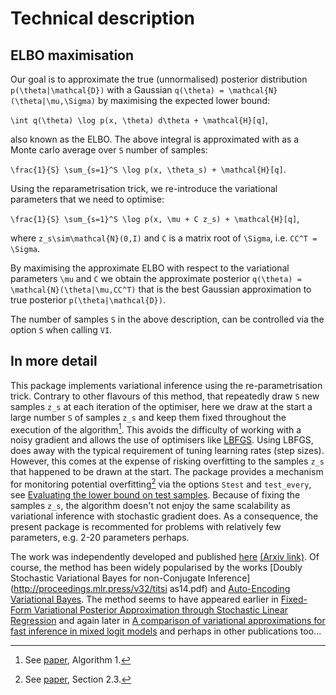 # Technical description


## ELBO maximisation

Our goal is to approximate the true (unnormalised) posterior  distribution ``p(\theta|\mathcal{D})`` with a Gaussian ``q(\theta) = \mathcal{N}(\theta|\mu,\Sigma)`` by 
maximising the expected lower bound:

``\int q(\theta) \log p(x, \theta) d\theta + \mathcal{H}[q]``,

also known as the ELBO. The above integral is approximated with as a Monte carlo average over ``S`` number of samples:

``\frac{1}{S} \sum_{s=1}^S \log p(x, \theta_s) + \mathcal{H}[q]``.

Using the reparametrisation trick, we re-introduce the variational parameters that we need to optimise:

``\frac{1}{S} \sum_{s=1}^S \log p(x, \mu + C z_s) + \mathcal{H}[q]``,

where ``z_s\sim\mathcal{N}(0,I)`` and ``C`` is a matrix root of ``\Sigma``, i.e. ``CC^T = \Sigma``.

By maximising the approximate ELBO with respect to the variational parameters ``\mu`` and ``C`` we obtain the approximate posterior ``q(\theta) = \mathcal{N}(\theta|\mu,CC^T)`` that is the best Gaussian approximation to true posterior ``p(\theta|\mathcal{D})``.

The number of samples ``S`` in the above description, can be controlled via the option `S` when calling `VI`. 


## In more detail

This package implements variational inference using the re-parametrisation trick.
Contrary to other flavours of this method, that repeatedly draw ``S`` new samples ``z_s`` at each iteration of the optimiser, here we draw at the start  a large number ``S`` of samples ``z_s`` and keep them fixed throughout the execution of the algorithm[^1]. This avoids the difficulty of working with a noisy gradient and allows the use of optimisers like [LBFGS](https://julianlsolvers.github.io/Optim.jl/stable/#algo/lbfgs/). Using LBFGS, does away with the typical requirement of tuning learning rates (step sizes). However, this comes at the expense of risking overfitting to the samples ``z_s`` that happened to be drawn at the start. The package provides a mechanism for monitoring potential overfitting[^2] via the options 
`Stest` and `test_every`, see [Evaluating the lower bound on test samples](@ref). Because of fixing the samples  ``z_s``, the algorithm doesn't not enjoy the same scalability as variational inference with stochastic gradient does. As a consequence, 
the present package is recommented for problems with relatively few parameters, e.g. 2-20 parameters perhaps.


The work was independently developed and published [here](https://doi.org/10.1007/s10044-015-0496-9) [(Arxiv link)](https://arxiv.org/pdf/1906.04507.pdf).
Of course, the method has been widely popularised by the works [Doubly Stochastic Variational Bayes for non-Conjugate Inference](http://proceedings.mlr.press/v32/titsi
as14.pdf) and [Auto-Encoding Variational Bayes](https://arxiv.org/abs/1312.6114).
The method seems to have appeared earlier in [Fixed-Form Variational Posterior Approximation through Stochastic Linear Regression](https://arxiv.org/abs/1206.6679) and again later in [A comparison of variational approximations for fast inference in mixed logit models](https://link.springer.com/article/10.1007%2Fs00180-015-0638-y) and perhaps in other publications too...


[^1]: See [paper](https://arxiv.org/pdf/1906.04507.pdf), Algorithm 1.
[^2]: See [paper](https://arxiv.org/pdf/1906.04507.pdf), Section 2.3.